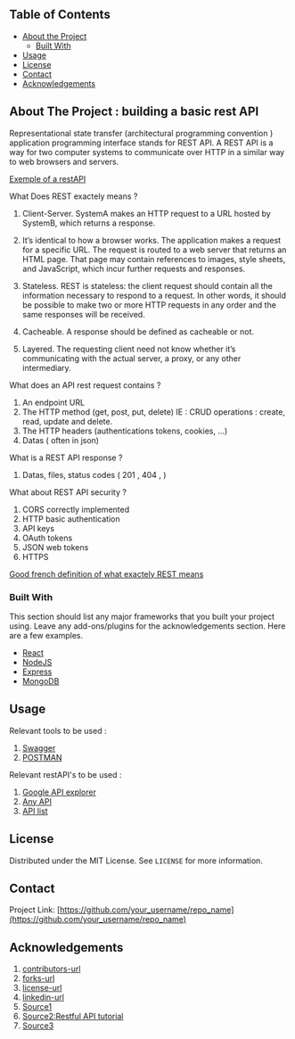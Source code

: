 <!-- TABLE OF CONTENTS -->
## Table of Contents

* [About the Project](#about-the-project)
  * [Built With](#built-with)
* [Usage](#usage)
* [License](#license)
* [Contact](#contact)
* [Acknowledgements](#acknowledgements)



<!-- ABOUT THE PROJECT -->
## About The Project : building a basic rest API

Representational state transfer (architectural programming convention ) application programming interface stands for REST API. A REST API is a way for two computer systems to communicate over HTTP in a similar way to web browsers and servers.

[Exemple of a restAPI](https://official-joke-api.appspot.com/jokes/programming/random)


What Does REST exactely means ? 

1. Client-Server. SystemA makes an HTTP request to a URL hosted by SystemB, which returns a response.

2. It’s identical to how a browser works. The application makes a request for a specific URL. The request is routed to a web server that returns an HTML page. That page may contain references to images, style sheets, and JavaScript, which incur further requests and responses.

3. Stateless. REST is stateless: the client request should contain all the information necessary to respond to a request. In other words, it should be possible to make two or more HTTP requests in any order and the same responses will be received.

4. Cacheable. A response should be defined as cacheable or not.

5. Layered. The requesting client need not know whether it’s communicating with the actual server, a proxy, or any other intermediary.

What does an API rest request contains ? 

1. An endpoint URL
2. The HTTP method (get, post, put, delete) IE : CRUD operations : create, read, update and delete. 
3. The HTTP headers (authentications tokens, cookies, ...) 
4. Datas ( often in json) 


What is a REST API response ? 

1. Datas, files, status codes ( 201 , 404 , ) 

What about REST API security ? 

1. CORS correctly implemented
2. HTTP basic authentication 
3. API keys 
4. OAuth tokens
5. JSON web tokens
6. HTTPS 


[Good french definition of what exactely REST means](https://www.redhat.com/fr/topics/api/what-is-a-rest-api)



### Built With
This section should list any major frameworks that you built your project using. Leave any add-ons/plugins for the acknowledgements section. Here are a few examples.
* [React](https://reactjs.org/)
* [NodeJS](https://nodejs.org/en/)
* [Express](https://expressjs.com/fr/starter/installing.html)
* [MongoDB](https://www.mongodb.com/cloud/atlas/lp/try2?utm_source=google&utm_campaign=gs_emea_belgium_search_brand_atlas_desktop&utm_term=mongodb%20download&utm_medium=cpc_paid_search&utm_ad=e&utm_ad_campaign_id=1718986528&gclid=Cj0KCQjwk8b7BRCaARIsAARRTL7Lojhq2tb8h2R7-O5fol5NHUN4nDBq77OUQuw7SK0Z8oR__GrvcVkaAqTLEALw_wcB)


<!-- USAGE EXAMPLES -->
## Usage

Relevant tools to be used : 

1. [Swagger](https://swagger.io/)
2. [POSTMAN](https://www.postman.com/downloads/)


Relevant restAPI's to be used : 

1. [Google API explorer](https://developers.google.com/apis-explorer/)
2. [Any API](https://any-api.com/)
3. [API list](https://apilist.fun/)


<!-- LICENSE -->
## License

Distributed under the MIT License. See `LICENSE` for more information.



<!-- CONTACT -->
## Contact

Project Link: [https://github.com/your_username/repo_name](https://github.com/your_username/repo_name)


<!-- ACKNOWLEDGEMENTS -->
## Acknowledgements

1. [contributors-url](https://github.com/othneildrew/Best-README-Template/graphs/contributors)
2. [forks-url](https://github.com/othneildrew/Best-README-Template/network/members)
3. [license-url](https://github.com/othneildrew/Best-README-Template/blob/master/LICENSE.txt)
4. [linkedin-url](https://linkedin.com/in/othneildrew)
5. [Source1](https://www.sitepoint.com/developers-rest-api/)
6. [Source2:Restful API tutorial](https://www.youtube.com/watch?v=aoB0IkQ_1jE&list=PL4cUxeGkcC9jBcybHMTIia56aV21o2cZ8&index=9&ab_channel=TheNetNinja)
7. [Source3](https://github.com/iamshaunjp)

